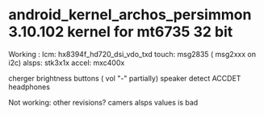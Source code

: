 # android_kernel_archos_persimmon 3.10.102 kernel for mt6735 32 bit

Working :
lcm:
hx8394f_hd720_dsi_vdo_txd
touch:
msg2835 ( msg2xxx on i2c)
alsps:
stk3x1x
accel:
mxc400x

cherger
brightness
buttons ( vol "-" partially)
speaker
detect ACCDET
headphones

Not working:
other revisions?
camers
alsps values is bad

